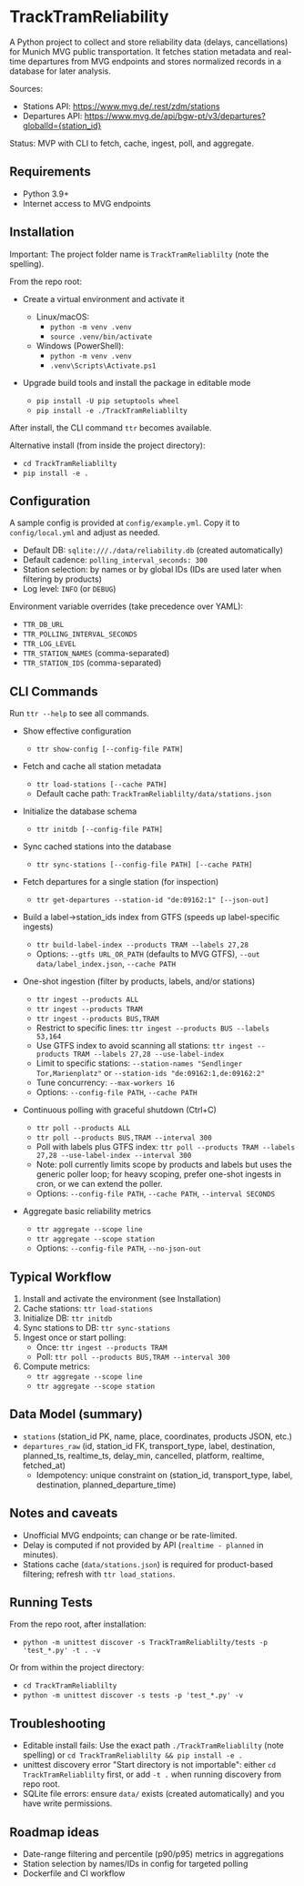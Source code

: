 # TrackTramReliability

A Python project to collect and store reliability data (delays, cancellations) for Munich MVG public transportation. It fetches station metadata and real-time departures from MVG endpoints and stores normalized records in a database for later analysis.

Sources:
- Stations API: https://www.mvg.de/.rest/zdm/stations
- Departures API: https://www.mvg.de/api/bgw-pt/v3/departures?globalId={station_id}

Status: MVP with CLI to fetch, cache, ingest, poll, and aggregate.

## Requirements
- Python 3.9+
- Internet access to MVG endpoints

## Installation
Important: The project folder name is `TrackTramReliablilty` (note the spelling).

From the repo root:

- Create a virtual environment and activate it
  - Linux/macOS:
    - `python -m venv .venv`
    - `source .venv/bin/activate`
  - Windows (PowerShell):
    - `python -m venv .venv`
    - `.venv\Scripts\Activate.ps1`

- Upgrade build tools and install the package in editable mode
  - `pip install -U pip setuptools wheel`
  - `pip install -e ./TrackTramReliablilty`

After install, the CLI command `ttr` becomes available.

Alternative install (from inside the project directory):
- `cd TrackTramReliablilty`
- `pip install -e .`

## Configuration
A sample config is provided at `config/example.yml`. Copy it to `config/local.yml` and adjust as needed.

- Default DB: `sqlite:///./data/reliability.db` (created automatically)
- Default cadence: `polling_interval_seconds: 300`
- Station selection: by names or by global IDs (IDs are used later when filtering by products)
- Log level: `INFO` (or `DEBUG`)

Environment variable overrides (take precedence over YAML):
- `TTR_DB_URL`
- `TTR_POLLING_INTERVAL_SECONDS`
- `TTR_LOG_LEVEL`
- `TTR_STATION_NAMES` (comma-separated)
- `TTR_STATION_IDS` (comma-separated)

## CLI Commands
Run `ttr --help` to see all commands.

- Show effective configuration
  - `ttr show-config [--config-file PATH]`

- Fetch and cache all station metadata
  - `ttr load-stations [--cache PATH]`
  - Default cache path: `TrackTramReliablilty/data/stations.json`

- Initialize the database schema
  - `ttr initdb [--config-file PATH]`

- Sync cached stations into the database
  - `ttr sync-stations [--config-file PATH] [--cache PATH]`

- Fetch departures for a single station (for inspection)
  - `ttr get-departures --station-id "de:09162:1" [--json-out]`

- Build a label->station_ids index from GTFS (speeds up label-specific ingests)
  - `ttr build-label-index --products TRAM --labels 27,28`
  - Options: `--gtfs URL_OR_PATH` (defaults to MVG GTFS), `--out data/label_index.json`, `--cache PATH`

- One-shot ingestion (filter by products, labels, and/or stations)
  - `ttr ingest --products ALL`
  - `ttr ingest --products TRAM`
  - `ttr ingest --products BUS,TRAM`
  - Restrict to specific lines: `ttr ingest --products BUS --labels 53,164`
  - Use GTFS index to avoid scanning all stations: `ttr ingest --products TRAM --labels 27,28 --use-label-index`
  - Limit to specific stations: `--station-names "Sendlinger Tor,Marienplatz"` or `--station-ids "de:09162:1,de:09162:2"`
  - Tune concurrency: `--max-workers 16`
  - Options: `--config-file PATH`, `--cache PATH`

- Continuous polling with graceful shutdown (Ctrl+C)
  - `ttr poll --products ALL`
  - `ttr poll --products BUS,TRAM --interval 300`
  - Poll with labels plus GTFS index: `ttr poll --products TRAM --labels 27,28 --use-label-index --interval 300`
  - Note: poll currently limits scope by products and labels but uses the generic poller loop; for heavy scoping, prefer one-shot ingests in cron, or we can extend the poller.
  - Options: `--config-file PATH`, `--cache PATH`, `--interval SECONDS`

- Aggregate basic reliability metrics
  - `ttr aggregate --scope line`
  - `ttr aggregate --scope station`
  - Options: `--config-file PATH`, `--no-json-out`

## Typical Workflow
1) Install and activate the environment (see Installation)
2) Cache stations: `ttr load-stations`
3) Initialize DB: `ttr initdb`
4) Sync stations to DB: `ttr sync-stations`
5) Ingest once or start polling:
   - Once: `ttr ingest --products TRAM`
   - Poll: `ttr poll --products BUS,TRAM --interval 300`
6) Compute metrics:
   - `ttr aggregate --scope line`
   - `ttr aggregate --scope station`

## Data Model (summary)
- `stations` (station_id PK, name, place, coordinates, products JSON, etc.)
- `departures_raw` (id, station_id FK, transport_type, label, destination, planned_ts, realtime_ts, delay_min, cancelled, platform, realtime, fetched_at)
  - Idempotency: unique constraint on (station_id, transport_type, label, destination, planned_departure_time)

## Notes and caveats
- Unofficial MVG endpoints; can change or be rate-limited.
- Delay is computed if not provided by API (`realtime - planned` in minutes).
- Stations cache (`data/stations.json`) is required for product-based filtering; refresh with `ttr load_stations`.

## Running Tests
From the repo root, after installation:
- `python -m unittest discover -s TrackTramReliablilty/tests -p 'test_*.py' -t . -v`

Or from within the project directory:
- `cd TrackTramReliablilty`
- `python -m unittest discover -s tests -p 'test_*.py' -v`

## Troubleshooting
- Editable install fails: Use the exact path `./TrackTramReliablilty` (note spelling) or `cd TrackTramReliablilty && pip install -e .`
- unittest discovery error "Start directory is not importable": either `cd TrackTramReliablilty` first, or add `-t .` when running discovery from repo root.
- SQLite file errors: ensure `data/` exists (created automatically) and you have write permissions.

## Roadmap ideas
- Date-range filtering and percentile (p90/p95) metrics in aggregations
- Station selection by names/IDs in config for targeted polling
- Dockerfile and CI workflow
